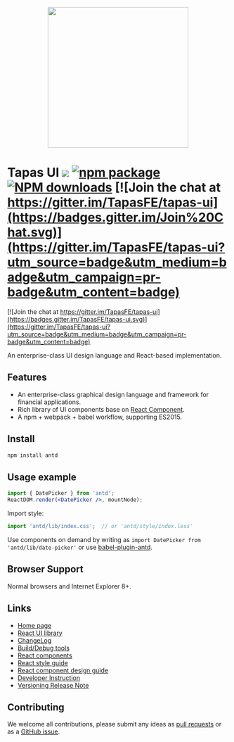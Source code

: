 <p align="center">
  <a href="http://ant.design">
    <img width="320" src="https://t.alipayobjects.com/images/rmsweb/T1B9hfXcdvXXXXXXXX.svg">
  </a>
</p>

# Tapas UI [![](https://img.shields.io/travis/TapasFE/tapas-ui.svg?style=flat-square)](https://travis-ci.org/TapasFE/tapas-ui) [![npm package](https://img.shields.io/npm/v/tapas-ui.svg?style=flat-square)](https://www.npmjs.org/package/tapas-ui) [![NPM downloads](http://img.shields.io/npm/dm/tapas-ui.svg?style=flat-square)](https://npmjs.org/package/tapas-ui) [![Join the chat at https://gitter.im/TapasFE/tapas-ui](https://badges.gitter.im/Join%20Chat.svg)](https://gitter.im/TapasFE/tapas-ui?utm_source=badge&utm_medium=badge&utm_campaign=pr-badge&utm_content=badge)

[![Join the chat at https://gitter.im/TapasFE/tapas-ui](https://badges.gitter.im/TapasFE/tapas-ui.svg)](https://gitter.im/TapasFE/tapas-ui?utm_source=badge&utm_medium=badge&utm_campaign=pr-badge&utm_content=badge)

An enterprise-class UI design language and React-based implementation.

## Features

- An enterprise-class graphical design language and framework for financial applications.
- Rich library of UI components base on [React Component](http://react-component.github.io/badgeboard/).
- A npm + webpack + babel workflow, supporting ES2015.

## Install

```bash
npm install antd
```

## Usage example

```jsx
import { DatePicker } from 'antd';
ReactDOM.render(<DatePicker />, mountNode);
```

Import style:

```jsx
import 'antd/lib/index.css';  // or 'antd/style/index.less'
```

Use components on demand by writing as `import DatePicker from 'antd/lib/date-picker'` or use [babel-plugin-antd](https://github.com/ant-design/babel-plugin-antd).


## Browser Support

Normal browsers and Internet Explorer 8+.


## Links

- [Home page](http://ant.design/)
- [React UI library](http://ant.design/docs/introduce)
- [ChangeLog](CHANGELOG.md)
- [Build/Debug tools](https://github.com/ant-tool/xtool/)
- [React components](http://react-component.github.io/)
- [React style guide](https://github.com/react-component/react-component.github.io/blob/master/docs/zh-cn/component-code-style.md)
- [React component design guide](https://github.com/react-component/react-component.github.io/blob/master/docs/zh-cn/component-design.md)
- [Developer Instruction](https://github.com/ant-design/ant-design/wiki/%E7%BD%91%E7%AB%99%E5%92%8C%E7%BB%84%E4%BB%B6%E5%BC%80%E5%8F%91%E8%AF%B4%E6%98%8E)
- [Versioning Release Note](https://github.com/ant-design/ant-design/wiki/%E7%89%88%E6%9C%AC%E5%8F%91%E5%B8%83%E6%B5%81%E7%A8%8B)


## Contributing

We welcome all contributions, please submit any ideas as [pull requests](https://github.com/ant-design/ant-design/pulls) or as a [GitHub issue](https://github.com/ant-design/ant-design/issues).
